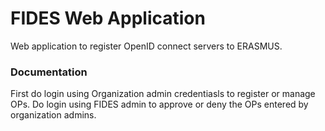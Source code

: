 # FIDES Web Application

Web application to register OpenID connect servers to ERASMUS.

### Documentation
First do login using Organization admin credentiasls to register or manage OPs. Do login using FIDES admin to approve or deny the OPs entered by organization admins.

